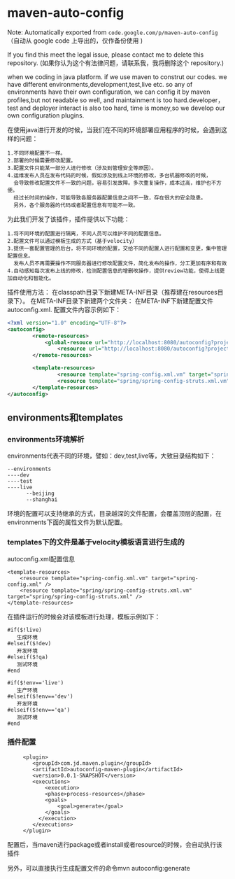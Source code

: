 # maven-auto-config

Note: Automatically exported from `code.google.com/p/maven-auto-config` （自动从 google code 上导出的，仅作备份使用 )

If you find this meet the legal issue, please contact me to delete this repository.  (如果你认为这个有法律问题，请联系我，我将删除这个 repository.)



when we coding in java platform. if we use maven to construt our codes. we have different environments,development,test,live etc. so any of environments have their own configuration, we can config it by maven profiles,but not readable so well, and maintainment is too hard.developer，test and deployer interact is also too hard, time is money,so we develop our own configuration plugins.

在使用java进行开发的时候，当我们在不同的环境部署应用程序的时候，会遇到这样的问题：
````
1.不同环境配置不一样。
2.部署的时候需要修改配置。
3.配置文件只能某一部分人进行修改（涉及到管理安全等原因）。
4.运维发布人员在发布代码的时候，假如涉及到线上环境的修改，多台机器修改的时候，
  会导致修改配置文件不一致的问题，容易引发故障。多次重复操作，成本过高，维护也不方便。
  经过长时间的操作，可能导致各服务器配置信息之间不一致，存在很大的安全隐患。
  另外，各个服务器的代码或者配置信息有可能不一致。
````

为此我们开发了该插件，插件提供以下功能：
````
1.将不同环境的配置进行隔离，不同人员可以维护不同的配置信息。
2.配置文件可以通过模板生成的方式（基于velocity）
3.提供一套配置管理的后台，将不同环境的配置，交给不同的配置人进行配置和变更，集中管理配置信息。
  发布人员不再需要操作不同服务器进行修改配置文件，简化发布的操作，分工更加有序和有效
4.自动感知每次发布上线的修改，检测配置信息的增删改操作，提供review功能，使得上线更加自动化和智能化。
````

插件使用方法： 在classpath目录下新建META-INF目录（推荐建在resources目录下）。 在META-INF目录下新建两个文件夹： 在META-INF下新建配置文件autoconfig.xml. 配置文件内容示例如下：

````xml
<?xml version="1.0" encoding="UTF-8"?>
<autoconfig>
        <remote-resources>
            <global-resouce url="http://localhost:8080/autoconfig?project=abc&amp;env=dev" file="project.properties" />
                <resource url="http://localhost:8080/autoconfig?project=abc&amp;env=dev" file="project.properties" />
        </remote-resources>

        <template-resources>
                <resource template="spring-config.xml.vm" target="spring-config.xml" />
                <resource template="spring/spring-config-struts.xml.vm" target="spring/spring-config-struts.xml" />
        </template-resources>
</autoconfig>
````
## environments和templates

### environments环境解析

environments代表不同的环境，譬如：dev,test,live等，大致目录结构如下：

````
--environments
----dev      
----test
----live
      --beijing
      --shanghai
````      

环境的配置可以支持继承的方式，目录越深的文件配置，会覆盖顶层的配置，在environments下面的属性文件为默认配置。

### templates下的文件是基于velocity模板语言进行生成的
autoconfig.xml配置信息

````
<template-resources>
    <resource template="spring-config.xml.vm" target="spring-config.xml" />
    <resource template="spring/spring-config-struts.xml.vm" target="spring/spring-config-struts.xml" />
</template-resources>
````

在插件运行的时候会对该模板进行处理，模板示例如下：

````
#if($!live)
   生成环境
#elseif($!dev)
   开发环境 
#elseif($!qa)
   测试环境
#end

#if($!env=='live')
   生产环境
#elseif($!env=='dev')
   开发环境 
#elseif($!env=='qa')
   测试环境 
#end
````

### 插件配置
````
     <plugin>
        <groupId>com.jd.maven.plugin</groupId>
        <artifactId>autoconfig-maven-plugin</artifactId>
        <version>0.0.1-SNAPSHOT</version>
        <executions>
            <execution>
            <phase>process-resources</phase>
            <goals>
                <goal>generate</goal>
            </goals>
          </execution>
        </executions>
     </plugin>
````

配置后，当maven进行package或者install或者resource的时候，会自动执行该插件

另外，可以直接执行生成配置文件的命令mvn autoconfig:generate



